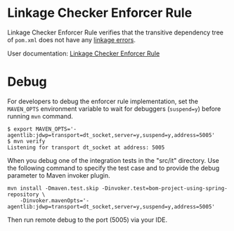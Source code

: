 # Linkage Checker Enforcer Rule

Linkage Checker Enforcer Rule verifies that the transitive dependency tree of `pom.xml` does not have
any [linkage errors](https://jlbp.dev/glossary.html#linkage-error).

User documentation: [Linkage Checker Enforcer Rule](
https://github.com/GoogleCloudPlatform/cloud-opensource-java/wiki/Linkage-Checker-Enforcer-Rule)

# Debug

For developers to debug the enforcer rule implementation, set the `MAVEN_OPTS` environment variable
to wait for debuggers (`suspend=y`) before running `mvn` command.

```
$ export MAVEN_OPTS='-agentlib:jdwp=transport=dt_socket,server=y,suspend=y,address=5005'
$ mvn verify
Listening for transport dt_socket at address: 5005
```

When you debug one of the integration tests in the "src/it" directory. Use the following
command to specify the test case and to provide the debug parameter to Maven invoker plugin. 

```
mvn install -Dmaven.test.skip -Dinvoker.test=bom-project-using-spring-repository \
    -Dinvoker.mavenOpts='-agentlib:jdwp=transport=dt_socket,server=y,suspend=y,address=5005'
```

Then run remote debug to the port (5005) via your IDE.
